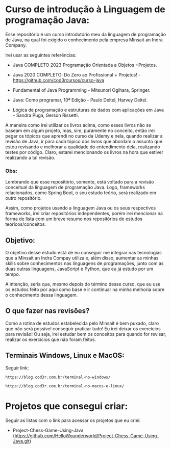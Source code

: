 # Curso de introdução à Linguagem de programação Java:
Esse repositório é um curso introdutório meu da linguagem de programação de Java, na qual foi exigido o conhecimento pela empresa Minsait an Indra Company.

Irei usar as seguintes referências:

- Java COMPLETO 2023 Programação Orientada a Objetos +Projetos.

- Java 2020 COMPLETO: Do Zero ao Profissional + Projetos! - https://github.com/cod3rcursos/curso-java

- Fundamental of Java Programming - Mitsunori Ogihara, Springer.

- Java: Como programar, 10ª Edição - Paulo Deitel, Harvey Deitel.

- Lógica de programação e estruturas de dados com aplicações em Java - Sandra Puga, Gerson Rissetti.

A maneira como irei utilizar os livros acima, como esses livros não se baseam em algum projeto, mas, sim, puramente no conceito, então irei pegar os tópicos que aprendi no curso da Udemy e nela, quando realizar a revisão de Java, ir para cada tópico dos livros que abordam o assunto que estou revisando e melhorar a qualidade do entendimento dela, realizando testes por código. Claro, estarei mencionando os livros na hora que estiver realizando a tal revisão.

### Obs:
Lembrando que esse repositório, somente, está voltado para a revisão conceitual da linguagem de programação Java. Logo, frameworks relacionados, como Spring Boot, o seu estudo teório, será realizado em outro repositório.

Assim, como projetos usando a linguagem Java ou os seus respectivos frameworks, irei criar repositórios independentes, porém irei mencionar na forma de lista com um breve resumo nos repositórios de estudos teóricos/conceitos.

## Objetivo:
O objetivo desse estudo está de eu conseguir me integrar nas tecnologias que a Minsait an Indra Compay utiliza e, além disso, aumentar as minhas skills sobre conhecimentos nas linguagens de programações, junto com as duas outras linguagens, JavaScript e Python, que eu já estudo por um tempo.

A intenção, seria que, mesmo depois do término desse curso, que eu use os estudos feito por aqui como base e ir continuar na minha melhoria sobre o conhecimento dessa linguagem.

## O que fazer nas revisões?
Como a rotina de estudos estabelecida pelo Minsait é bem puxado, claro que não será possível conseguir praticar tudo! Eu irei deixar os exercícios para revisão! Ou seja, irei estudar bem os conceitos para quando for revisar, realizar os exercícios que não foram feitos.

## Terminais Windows, Linux e MacOS:
Seguir link:

    https://blog.cod3r.com.br/terminal-no-windows/

    https://blog.cod3r.com.br/terminal-no-macos-e-linux/

# Projetos que consegui criar:
Seguir as listas com o link para acessar os projetos que eu criei:

- Project-Chess-Game-Using-Java (https://github.com/HelloWounderworld/Project-Chess-Game-Using-Java.git)
